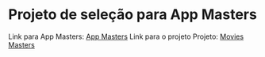 # Projeto de seleção para App Masters
Link para App Masters: [App Masters](https://appmasters.io/pt/)
Link para o projeto Projeto: [Movies Masters](https://movies-masters.vercel.app/)

